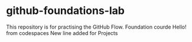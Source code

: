 # github-foundations-lab
This repository is for practising the GitHub Flow.
Foundation courde
Hello! from codespaces
New line added for Projects
